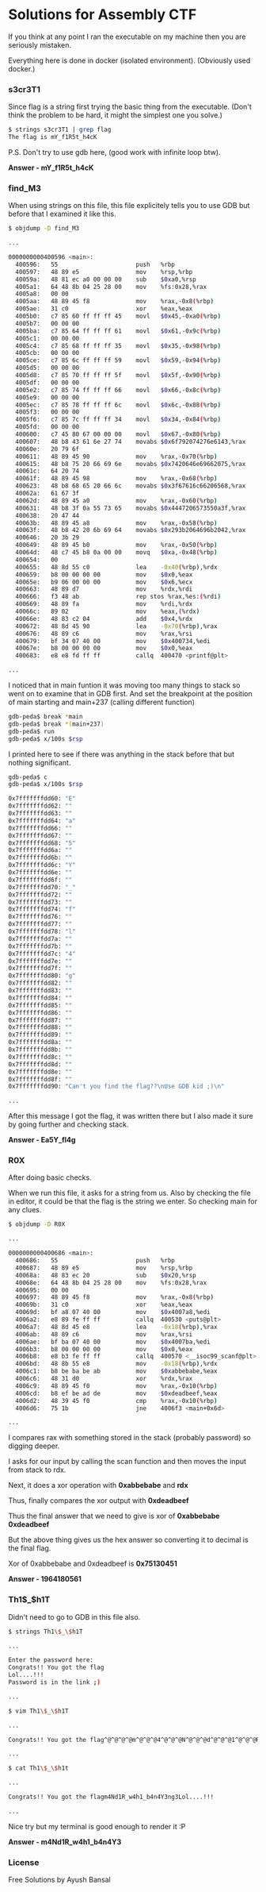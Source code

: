 # Solutions for Assembly CTF

If you think at any point I ran the executable on my machine then you are seriously mistaken.

Everything here is done in docker (isolated environment).
(Obviously used docker.)

### s3cr3T1

Since flag is a string first trying the basic thing from the executable.
(Don't think the problem to be hard, it might the simplest one you solve.)

```sh
$ strings s3cr3T1 | grep flag
The flag is mY_f1R5t_h4cK
```

P.S. Don't try to use gdb here, (good work with infinite loop btw).

**Answer - mY_f1R5t_h4cK**

### find_M3

When using strings on this file, this file explicitely tells you to use GDB but before that I examined it like this.

```sh
$ objdump -D find_M3

...

0000000000400596 <main>:
  400596:	55                   	push   %rbp
  400597:	48 89 e5             	mov    %rsp,%rbp
  40059a:	48 81 ec a0 00 00 00 	sub    $0xa0,%rsp
  4005a1:	64 48 8b 04 25 28 00 	mov    %fs:0x28,%rax
  4005a8:	00 00
  4005aa:	48 89 45 f8          	mov    %rax,-0x8(%rbp)
  4005ae:	31 c0                	xor    %eax,%eax
  4005b0:	c7 85 60 ff ff ff 45 	movl   $0x45,-0xa0(%rbp)
  4005b7:	00 00 00
  4005ba:	c7 85 64 ff ff ff 61 	movl   $0x61,-0x9c(%rbp)
  4005c1:	00 00 00
  4005c4:	c7 85 68 ff ff ff 35 	movl   $0x35,-0x98(%rbp)
  4005cb:	00 00 00
  4005ce:	c7 85 6c ff ff ff 59 	movl   $0x59,-0x94(%rbp)
  4005d5:	00 00 00
  4005d8:	c7 85 70 ff ff ff 5f 	movl   $0x5f,-0x90(%rbp)
  4005df:	00 00 00
  4005e2:	c7 85 74 ff ff ff 66 	movl   $0x66,-0x8c(%rbp)
  4005e9:	00 00 00
  4005ec:	c7 85 78 ff ff ff 6c 	movl   $0x6c,-0x88(%rbp)
  4005f3:	00 00 00
  4005f6:	c7 85 7c ff ff ff 34 	movl   $0x34,-0x84(%rbp)
  4005fd:	00 00 00
  400600:	c7 45 80 67 00 00 00 	movl   $0x67,-0x80(%rbp)
  400607:	48 b8 43 61 6e 27 74 	movabs $0x6f792074276e6143,%rax
  40060e:	20 79 6f
  400611:	48 89 45 90          	mov    %rax,-0x70(%rbp)
  400615:	48 b8 75 20 66 69 6e 	movabs $0x7420646e69662075,%rax
  40061c:	64 20 74
  40061f:	48 89 45 98          	mov    %rax,-0x68(%rbp)
  400623:	48 b8 68 65 20 66 6c 	movabs $0x3f67616c66206568,%rax
  40062a:	61 67 3f
  40062d:	48 89 45 a0          	mov    %rax,-0x60(%rbp)
  400631:	48 b8 3f 0a 55 73 65 	movabs $0x4447206573550a3f,%rax
  400638:	20 47 44
  40063b:	48 89 45 a8          	mov    %rax,-0x58(%rbp)
  40063f:	48 b8 42 20 6b 69 64 	movabs $0x293b2064696b2042,%rax
  400646:	20 3b 29
  400649:	48 89 45 b0          	mov    %rax,-0x50(%rbp)
  40064d:	48 c7 45 b8 0a 00 00 	movq   $0xa,-0x48(%rbp)
  400654:	00
  400655:	48 8d 55 c0          	lea    -0x40(%rbp),%rdx
  400659:	b8 00 00 00 00       	mov    $0x0,%eax
  40065e:	b9 06 00 00 00       	mov    $0x6,%ecx
  400663:	48 89 d7             	mov    %rdx,%rdi
  400666:	f3 48 ab             	rep stos %rax,%es:(%rdi)
  400669:	48 89 fa             	mov    %rdi,%rdx
  40066c:	89 02                	mov    %eax,(%rdx)
  40066e:	48 83 c2 04          	add    $0x4,%rdx
  400672:	48 8d 45 90          	lea    -0x70(%rbp),%rax
  400676:	48 89 c6             	mov    %rax,%rsi
  400679:	bf 34 07 40 00       	mov    $0x400734,%edi
  40067e:	b8 00 00 00 00       	mov    $0x0,%eax
  400683:	e8 e8 fd ff ff       	callq  400470 <printf@plt>

...
```

I noticed that in main funtion it was moving too many things to stack so went on to examine that in GDB first.
And set the breakpoint at the position of main starting and main+237 (calling different function)

```sh
gdb-peda$ break *main
gdb-peda$ break *(main+237)
gdb-peda$ run
gdb-peda$ x/100s $rsp
```

I printed here to see if there was anything in the stack before that but nothing significant.

```sh
gdb-peda$ c
gdb-peda$ x/100s $rsp

0x7fffffffdd60:	"E"
0x7fffffffdd62:	""
0x7fffffffdd63:	""
0x7fffffffdd64:	"a"
0x7fffffffdd66:	""
0x7fffffffdd67:	""
0x7fffffffdd68:	"5"
0x7fffffffdd6a:	""
0x7fffffffdd6b:	""
0x7fffffffdd6c:	"Y"
0x7fffffffdd6e:	""
0x7fffffffdd6f:	""
0x7fffffffdd70:	"_"
0x7fffffffdd72:	""
0x7fffffffdd73:	""
0x7fffffffdd74:	"f"
0x7fffffffdd76:	""
0x7fffffffdd77:	""
0x7fffffffdd78:	"l"
0x7fffffffdd7a:	""
0x7fffffffdd7b:	""
0x7fffffffdd7c:	"4"
0x7fffffffdd7e:	""
0x7fffffffdd7f:	""
0x7fffffffdd80:	"g"
0x7fffffffdd82:	""
0x7fffffffdd83:	""
0x7fffffffdd84:	""
0x7fffffffdd85:	""
0x7fffffffdd86:	""
0x7fffffffdd87:	""
0x7fffffffdd88:	""
0x7fffffffdd89:	""
0x7fffffffdd8a:	""
0x7fffffffdd8b:	""
0x7fffffffdd8c:	""
0x7fffffffdd8d:	""
0x7fffffffdd8e:	""
0x7fffffffdd8f:	""
0x7fffffffdd90:	"Can't you find the flag??\nUse GDB kid ;)\n"

...
```

After this message I got the flag, it was written there but I also made it sure by going further and checking stack.

**Answer - Ea5Y_fl4g**

### R0X

After doing basic checks.

When we run this file, it asks for a string from us.
Also by checking the file in editor, it could be that the flag is the string we enter.
So checking main for any clues.

```sh
$ objdump -D R0X

...

0000000000400686 <main>:
  400686:	55                   	push   %rbp
  400687:	48 89 e5             	mov    %rsp,%rbp
  40068a:	48 83 ec 20          	sub    $0x20,%rsp
  40068e:	64 48 8b 04 25 28 00 	mov    %fs:0x28,%rax
  400695:	00 00
  400697:	48 89 45 f8          	mov    %rax,-0x8(%rbp)
  40069b:	31 c0                	xor    %eax,%eax
  40069d:	bf a8 07 40 00       	mov    $0x4007a8,%edi
  4006a2:	e8 89 fe ff ff       	callq  400530 <puts@plt>
  4006a7:	48 8d 45 e8          	lea    -0x18(%rbp),%rax
  4006ab:	48 89 c6             	mov    %rax,%rsi
  4006ae:	bf ba 07 40 00       	mov    $0x4007ba,%edi
  4006b3:	b8 00 00 00 00       	mov    $0x0,%eax
  4006b8:	e8 b3 fe ff ff       	callq  400570 <__isoc99_scanf@plt>
  4006bd:	48 8b 55 e8          	mov    -0x18(%rbp),%rdx
  4006c1:	b8 be ba be ab       	mov    $0xabbebabe,%eax
  4006c6:	48 31 d0             	xor    %rdx,%rax
  4006c9:	48 89 45 f0          	mov    %rax,-0x10(%rbp)
  4006cd:	b8 ef be ad de       	mov    $0xdeadbeef,%eax
  4006d2:	48 39 45 f0          	cmp    %rax,-0x10(%rbp)
  4006d6:	75 1b                	jne    4006f3 <main+0x6d>

...
```

I compares rax with something stored in the stack (probably password) so digging deeper.

I asks for our input by calling the scan function and then moves the input from stack to rdx.

Next, it does a xor operation with **0xabbebabe** and **rdx**

Thus, finally compares the xor output with **0xdeadbeef**

Thus the final answer that we need to give is xor of **0xabbebabe** **0xdeadbeef**

But the above thing gives us the hex answer so converting it to decimal is the final flag.

Xor of 0xabbebabe and 0xdeadbeef is **0x75130451**

**Answer - 1964180561**

### Th1$_$h1T

Didn't need to go to GDB in this file also.

```sh
$ strings Th1\$_\$h1T

...

Enter the password here:
Congrats!! You got the flag
Lol....!!!
Password is in the link ;)

...
```

```sh
$ vim Th1\$_\$h1T

...

Congrats!! You got the flag^@^@^@^@m^@^@^@4^@^@^@N^@^@^@d^@^@^@1^@^@^@R^@^@^@_^@^@^@w^@^@^@4^@^@^@h^@^@^@1^@^@^@_^@^@^@b^@^@^@4^@^@^@n^@^@^@4^@^@^@Y^@^@^@3^@^@^@n^@^@^@g^@^@^@3^@^@^@^@^@^@^@Lol....!!!

...
```

```sh
$ cat Th1\$_\$h1t

...

Congrats!! You got the flagm4Nd1R_w4h1_b4n4Y3ng3Lol....!!!

...
```

Nice try but my terminal is good enough to render it :P

**Answer - m4Nd1R_w4h1_b4n4Y3**


### License

Free Solutions by Ayush Bansal

